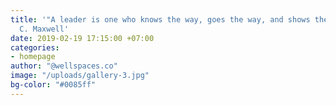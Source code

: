 ```yaml
---
title: '"A leader is one who knows the way, goes the way, and shows the way." John
  C. Maxwell'
date: 2019-02-19 17:15:00 +07:00
categories:
- homepage
author: "@wellspaces.co"
image: "/uploads/gallery-3.jpg"
bg-color: "#0085ff"
---
```


